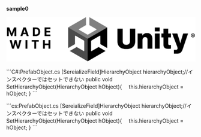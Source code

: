 **sample0**


![Unity Logo](images/U_Logo_MadeWith_RichBlack_RGB.png "Unityのロゴ")

\```C#:PrefabObject.cs
[SereializeField]HierarchyObject hierarchyObject;//インスペクターではセットできない
public void SetHierarchyObject(HierarchyObject hObject){
　this.hierarchyObject = hObject;
}
\```


\```cs:PrefabObject.cs
    [SereializeField]HierarchyObject hierarchyObject;//インスペクターではセットできない
    public void SetHierarchyObject(HierarchyObject hObject){
    　this.hierarchyObject = hObject;
    }
\```